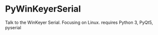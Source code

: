 # PyWinKeyerSerial
Talk to the WinKeyer Serial.
Focusing on Linux.
requires Python 3, PyQt5, pyserial
